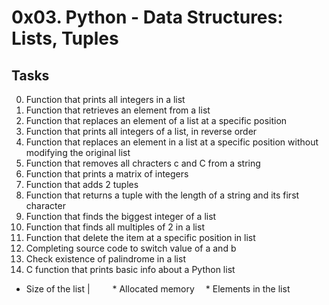
# 0x03. Python - Data Structures: Lists, Tuples

## Tasks

0. Function that prints all integers in a list
1. Function that retrieves an element from a list
2. Function that replaces an element of a list at a specific position
3. Function that prints all integers of a list, in reverse order
4. Function that replaces an element in a list at a specific position without modifying the original list
5. Function that removes all chracters c and C from a string
6. Function that prints a matrix of integers
7. Function that adds 2 tuples
8. Function that returns a tuple with the length of a string and its first character
9. Function that finds the biggest integer of a list
10. Function that finds all multiples of 2 in a list
11. Function that delete the item at a specific position in list
12. Completing source code to switch value of a and b
12. Check existence of palindrome in a list
13. C function that prints basic info about a Python list
* Size of the list &#124; &emsp;
&emsp;* Allocated memory
&emsp;* Elements in the list
